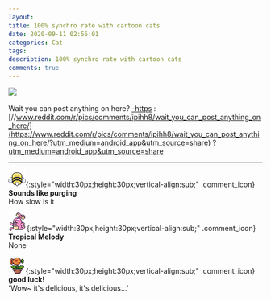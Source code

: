 ```yaml
---
layout: 
title: 100% synchro rate with cartoon cats
date: 2020-09-11 02:56:01
categories: Cat
tags: 
description: 100% synchro rate with cartoon cats
comments: true
---
```


![](https://blog.kakaocdn.net/dn/b1THgm/btqIku0a2hQ/1yFnSf7dxw0EtDKXVfVAGK/img.png)

Wait you can post anything on here? [-https](<https://www.reddit.com/r/pics/comments/ipihh8/wait_you_can_post_anything_on_here/?utm_medium=android_app&utm_source=share>) : [//www.reddit.com/r/pics/comments/ipihh8/wait_you_can_post_anything_on_here/](<https://www.reddit.com/r/pics/comments/ipihh8/wait_you_can_post_anything_on_here/?utm_medium=android_app&utm_source=share>) ? [utm_medium=android_app&utm_source=share](<https://www.reddit.com/r/pics/comments/ipihh8/wait_you_can_post_anything_on_here/?utm_medium=android_app&utm_source=share>)

* * *

![comment](/assets/character/bee.png){:style="width:30px;height:30px;vertical-align:sub;" .comment_icon} **Sounds like purging**  
How slow is it   
  
![comment](/assets/character/bunny.png){:style="width:30px;height:30px;vertical-align:sub;" .comment_icon} **Tropical Melody**  
None  
  
![comment](/assets/character/plant.png){:style="width:30px;height:30px;vertical-align:sub;" .comment_icon} **good luck!**  
'Wow~ it's delicious, it's delicious...'   
  

